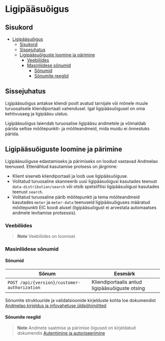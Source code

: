 # Ligipääsuõigus

## Sisukord

- [Ligipääsuõigus](#ligipääsuõigus)
  - [Sisukord](#sisukord)
  - [Sissejuhatus](#sissejuhatus)
  - [Ligipääsuõiguste loomine ja pärimine](#ligipääsuõiguste-loomine-ja-pärimine)
    - [Veebiliides](#veebiliides)
    - [Masinliidese sõnumid](#masinliidese-sõnumid)
      - [Sõnumid](#sõnumid)
      - [Sõnumite reeglid](#sõnumite-reeglid)

## Sissejuhatus

Ligipääsuõigus antakse kliendi poolt avatud tarnijale või mõnele muule turuosalisele kliendiportaali vahendusel. Igal ligipääsuõigusel on oma kehtivusaeg ja ligipääsu ulatus.

Ligipääsuõigus laiendab turuosalise ligipääsu andmetele ja võimaldab pärida sellise mõõtepunkti- ja mõõteandmeid, mida muidu ei õnnestuks pärida.

## Ligipääsuõiguste loomine ja pärimine

Ligipääsuõiguse edastamiseks ja pärimiseks on loodud vastavad Andmelao teenused. Ettenähtud kasutamise protsess on järgmine:

- Klient siseneb kliendiportaali ja loob uue ligipääsuõiguse.
- Volitatud turuosaline skanneerib uusi ligipääsuõigusi kasutades teenust `data-distribution/search` või otsib spetsiifilisi ligipääsuõigusi kasutades teenust `search`.
- Volitatud turuosaline pärib mõõtepunkti ja tema mõõteandmeid kasutades `meter` ja `meter-data` teenuseid ligipääsuõiguses määratud mõõtepunkti EIC koodi alusel (ligipääsuõigust ei arvestata automaatses andmete levitamise protsessis).

### Veebiliides

> **Note**
> Veebiliides on loomisel.

### Masinliidese sõnumid

#### Sõnumid

| Sõnum                                        | Eesmärk                                        |
|----------------------------------------------|------------------------------------------------|
| `POST /api/{version}/customer-authorization` | Kliendiportaalis antud ligipääsuõiguste otsing |

Sõnumite struktuuride ja validatsioonide kirjelduste kohta loe dokumendist [Andmelao kirjeldus ja infovahetuse üldpõhimõtted](01-avp-kirjeldus-ja-infovahetuse-yldpohimotted.md)

#### Sõnumite reeglid

> **Note**
> Andmete saatmise ja pärimise õigused on kirjeldatud dokumendis [Autentimine ja autoriseerimine](03-autentimine-ja-autoriseerimine.md)
